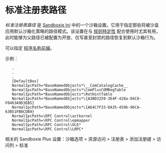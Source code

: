 # 标准注册表路径

_标准注册表路径_ 是 [Sandboxie Ini](SandboxieIni.md) 中的一个沙箱设置。它用于指定那些将被沙盒应用默认沙箱化策略的路径模式。该设置在与 [规则特定性](../PlusContent/RuleSpecificity.md) 配合使用时尤其有用，此时能够为父路径已被配置为开放、仅写甚至封禁的路径恢复到默认沙箱行为。

可以指定 [程序名称前缀](ProgramNamePrefix.md)。

示例：

```
   .
   .
   .
   [DefaultBox]
   NormalIpcPath=*BaseNamedObjects*\__ComCatalogCache__
   NormalIpcPath=*BaseNamedObjects*\ComPlusCOMRegTable
   NormalIpcPath=*BaseNamedObjects*\RotHintTable
   NormalIpcPath=*BaseNamedObjects*\{A3BD3259-3E4F-428a-84C8-F0463A9D3EB5}
   NormalIpcPath=*BaseNamedObjects*\{A64C7F33-DA35-459b-96CA-63B51FB0CDB9}
   NormalIpcPath=\RPC Control\actkernel
   NormalIpcPath=\RPC Control\epmapper
   NormalIpcPath=\RPC Control\OLE*
   NormalIpcPath=\RPC Control\LRPC*
```

相关的 Sandboxie Plus 设置：沙箱选项 > 资源访问 > 注册表 > 添加注册键 > 访问列 > 标准